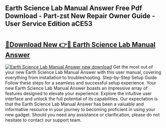 ## Earth Science Lab Manual Answer Free Pdf Download - Part-zst New Repair Owner Guide - User Service Edition aCE53

# <h2><a href="http://bc484.oget.top/?id=Earth+Science+Lab+Manual+Answer">🔗Download New 👉🔴 Earth Science Lab Manual Answer</a></h2>

[![Earth Science Lab Manual Answer new download](https://i.imgur.com/5g1atiW.png)](http://bc484.oget.top/?id=Earth+Science+Lab+Manual+Answer)
Get the most out of your new Earth Science Lab Manual Answer with this user manual, covering everything from installation to troubleshooting. Step-by-Step Setup Guide Follow these steps for a seamless and successful setup experience. Your new Earth Science Lab Manual Answer boasts an impressive array of features designed to elevate your experience. Explore the intuitive user interface and unlock the full potential of its capabilities. Our expectation is that the Earth Science Lab Manual Answer has been a valuable and informative resource in your journey to becoming proficient in using your new gadget. Should you need any assistance or clarification, please do not hesitate to contact our support team.
